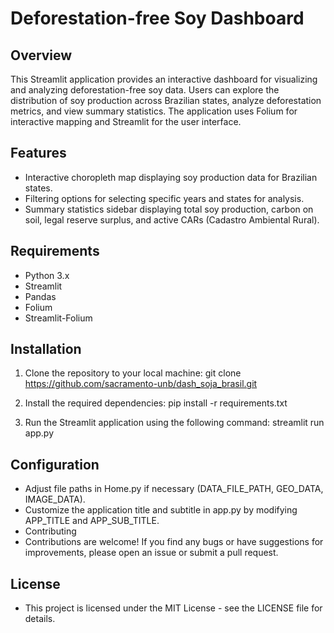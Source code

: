 # Deforestation-free Soy Dashboard

## Overview

This Streamlit application provides an interactive dashboard for visualizing and analyzing deforestation-free soy data. Users can explore the distribution of soy production across Brazilian states, analyze deforestation metrics, and view summary statistics. The application uses Folium for interactive mapping and Streamlit for the user interface.

## Features

- Interactive choropleth map displaying soy production data for Brazilian states.
- Filtering options for selecting specific years and states for analysis.
- Summary statistics sidebar displaying total soy production, carbon on soil, legal reserve surplus, and active CARs (Cadastro Ambiental Rural).

## Requirements

- Python 3.x
- Streamlit
- Pandas
- Folium
- Streamlit-Folium

## Installation

1. Clone the repository to your local machine:
git clone https://github.com/sacramento-unb/dash_soja_brasil.git

2. Install the required dependencies:
pip install -r requirements.txt

3. Run the Streamlit application using the following command:
streamlit run app.py

## Configuration

- Adjust file paths in Home.py if necessary (DATA_FILE_PATH, GEO_DATA, IMAGE_DATA).
- Customize the application title and subtitle in app.py by modifying APP_TITLE and APP_SUB_TITLE.
- Contributing
- Contributions are welcome! If you find any bugs or have suggestions for improvements, please open an issue or submit a pull request.

## License
- This project is licensed under the MIT License - see the LICENSE file for details.
